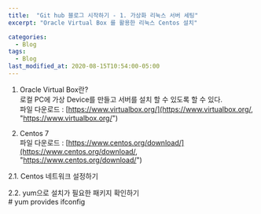 ```yaml
---
title:  "Git hub 블로그 시작하기 - 1. 가상화 리눅스 서버 세팅"
excerpt: "Oracle Virtual Box 를 활용한 리눅스 Centos 설치"

categories:
  - Blog
tags:
  - Blog
last_modified_at: 2020-08-15T10:54:00-05:00
---
```


1. Oracle Virtual Box란?  
로컬 PC에 가상 Device를 만들고 서버를 설치 할 수 있도록 할 수 있다.  
파일 다운로드 : [https://www.virtualbox.org/](https://www.virtualbox.org/, "https://www.virtualbox.org/")  

2. Centos 7  
파일 다운로드 : [https://www.centos.org/download/](https://www.centos.org/download/, "https://www.centos.org/download/")  

2.1. Centos 네트워크 설정하기  

2.2. yum으로 설치가 필요한 패키지 확인하기  
\# yum provides ifconfig  
